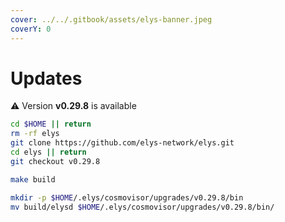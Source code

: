 ```yaml
---
cover: ../../.gitbook/assets/elys-banner.jpeg
coverY: 0
---
```


# Updates

⚠️ Version **v0.29.8** is available

```bash
cd $HOME || return
rm -rf elys
git clone https://github.com/elys-network/elys.git
cd elys || return
git checkout v0.29.8

make build

mkdir -p $HOME/.elys/cosmovisor/upgrades/v0.29.8/bin
mv build/elysd $HOME/.elys/cosmovisor/upgrades/v0.29.8/bin/
```
